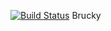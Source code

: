 [![Build Status](https://travis-ci.org/debuggermalhotra/Brucky.svg?branch=master)](https://travis-ci.org/debuggermalhotra/Brucky)
Brucky
